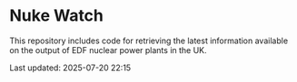 # Nuke Watch

This repository includes code for retrieving the latest information available on the output of EDF nuclear power plants in the UK.

Last updated: 2025-07-20 22:15
